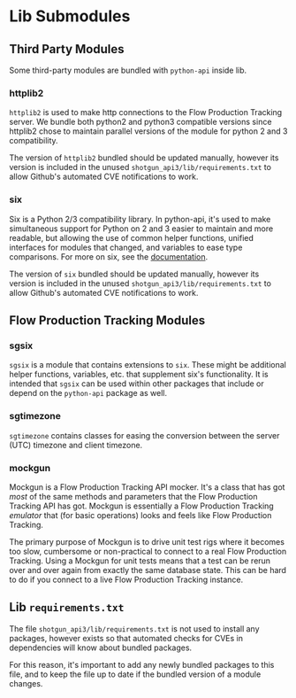 # Lib Submodules

## Third Party Modules

Some third-party modules are bundled with `python-api` inside lib.

### httplib2

`httplib2` is used to make http connections to the Flow Production Tracking server.  We bundle both python2 and python3 compatible versions since httplib2 chose to maintain parallel versions of the module for python 2 and 3 compatibility.

The version of `httplib2` bundled should be updated manually, however its version is included in the unused `shotgun_api3/lib/requirements.txt` to allow Github's automated CVE notifications to work.

### six

Six is a Python 2/3 compatibility library.  In python-api, it's used to make simultaneous support for Python on 2 and 3 easier to maintain and more readable, but allowing the use of common helper functions, unified interfaces for modules that changed, and variables to ease type comparisons.  For more on six, see the [documentation](https://six.readthedocs.io/).

The version of `six` bundled should be updated manually, however its version is included in the unused `shotgun_api3/lib/requirements.txt` to allow Github's automated CVE notifications to work.

## Flow Production Tracking Modules

### sgsix

`sgsix` is a module that contains extensions to `six`.  These might be additional helper functions, variables, etc. that supplement six's functionality.  It is intended that `sgsix` can be used within other packages that include or depend on the `python-api` package as well.

### sgtimezone

`sgtimezone` contains classes for easing the conversion between the server (UTC) timezone and client timezone.

### mockgun

Mockgun is a Flow Production Tracking API mocker. It's a class that has got *most* of the same
methods and parameters that the Flow Production Tracking API has got. Mockgun is essentially a
Flow Production Tracking *emulator* that (for basic operations) looks and feels like Flow Production Tracking.

The primary purpose of Mockgun is to drive unit test rigs where it becomes
too slow, cumbersome or non-practical to connect to a real Flow Production Tracking. Using a
Mockgun for unit tests means that a test can be rerun over and over again
from exactly the same database state. This can be hard to do if you connect
to a live Flow Production Tracking instance.

## Lib `requirements.txt`

The file `shotgun_api3/lib/requirements.txt` is not used to install any packages, however exists so that automated checks for CVEs in dependencies will know about bundled packages.

For this reason, it's important to add any newly bundled packages to this file, and to keep the file up to date if the bundled version of a module changes.